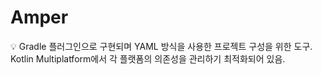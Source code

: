 # Amper

<aside>
💡 Gradle 플러그인으로 구현되며 YAML 방식을 사용한 프로젝트 구성을 위한 도구.
Kotlin Multiplatform에서 각 플랫폼의 의존성을 관리하기 최적화되어 있음.

</aside>
